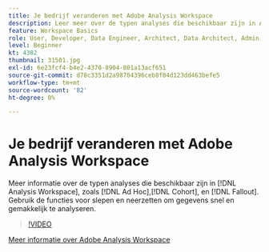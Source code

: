 ```yaml
---
title: Je bedrijf veranderen met Adobe Analysis Workspace
description: Leer meer over de typen analyses die beschikbaar zijn in Analysis Workspace, zoals Ad Hoc, Cohort en Fallout. Gebruik de functies voor slepen en neerzetten om gegevens snel en gemakkelijk te analyseren.
feature: Workspace Basics
role: User, Developer, Data Engineer, Architect, Data Architect, Admin, Leader
level: Beginner
kt: 4382
thumbnail: 31501.jpg
exl-id: 6e23fcf4-b4e2-4370-8904-801a13acf651
source-git-commit: d78c3351d2a98704396ceb8f84d123dd463befe5
workflow-type: tm+mt
source-wordcount: '82'
ht-degree: 0%

---
```


# Je bedrijf veranderen met Adobe Analysis Workspace

Meer informatie over de typen analyses die beschikbaar zijn in [!DNL Analysis Workspace], zoals [!DNL Ad Hoc],[!DNL Cohort], en [!DNL Fallout]. Gebruik de functies voor slepen en neerzetten om gegevens snel en gemakkelijk te analyseren.

>[!VIDEO](https://video.tv.adobe.com/v/31501/?quality=12)

[Meer informatie over Adobe Analysis Workspace](https://business.adobe.com/products/analytics/ad-hoc-analysis.html?sdid=T32PLYTV&amp;mv=search)
